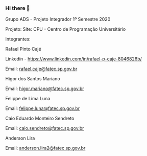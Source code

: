 ### Hi there 👋

<!--
**cpusfatec/cpusfatec** is a ✨ _special_ ✨ repository because its `README.md` (this file) appears on your GitHub profile.

Here are some ideas to get you started:

- 🔭 I’m currently working on ...
- 🌱 I’m currently learning ...
- 👯 I’m looking to collaborate on ...
- 🤔 I’m looking for help with ...
- 💬 Ask me about ...
- 📫 How to reach me: ...
- 😄 Pronouns: ...
- ⚡ Fun fact: ...
-->
Grupo ADS - Projeto Integrador 1º Semestre 2020

Projeto: Site: CPU - Centro de Programação Universitário

Integrantes:

Rafael Pinto Cajé

Linkedin - https://www.linkedin.com/in/rafael-p-caje-8046826b/

Email: rafael.caje@fatec.sp.gov.br

Higor dos Santos Mariano

Email: higor.mariano@fatec.sp.gov.br

Felippe de Lima Luna

Email: felippe.luna@fatec.sp.gov.br

Caio Eduardo Monteiro Sendreto

Email: caio.sendreto@fatec.sp.gov.br

Anderson Lira

Email: anderson.lira2@fatec.sp.gov.br
